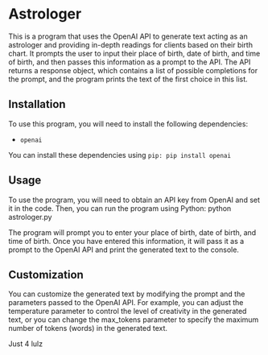 # Astrologer

This is a program that uses the OpenAI API to generate text acting as an astrologer and providing in-depth readings for clients based on their birth chart. It prompts the user to input their place of birth, date of birth, and time of birth, and then passes this information as a prompt to the API. The API returns a response object, which contains a list of possible completions for the prompt, and the program prints the text of the first choice in this list.

## Installation

To use this program, you will need to install the following dependencies:

- `openai`

You can install these dependencies using `pip: pip install openai`


## Usage

To use the program, you will need to obtain an API key from OpenAI and set it in the code. Then, you can run the program using Python: python astrologer.py


The program will prompt you to enter your place of birth, date of birth, and time of birth. Once you have entered this information, it will pass it as a prompt to the OpenAI API and print the generated text to the console.

## Customization

You can customize the generated text by modifying the prompt and the parameters passed to the OpenAI API. For example, you can adjust the temperature parameter to control the level of creativity in the generated text, or you can change the max_tokens parameter to specify the maximum number of tokens (words) in the generated text.

Just 4 lulz